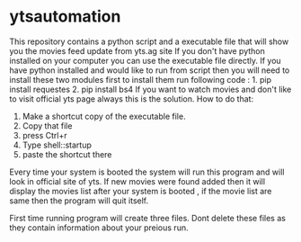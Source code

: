 # ytsautomation
This repository contains a python script and a executable file that will show you the movies feed update from yts.ag site
If you don't have python installed on your computer you can use the executable file directly.
If you have python installed and would like to run from script then you will need to install these two modules first to install them run following code : 
           1. pip install requestes 
           2. pip install bs4
If you want to watch movies and don't like to visit official yts page always this is the solution.
How to do that:
1. Make a shortcut copy of the executable file.
2. Copy that file
3. press Ctrl+r
4. Type shell::startup
5. paste the shortcut there

Every time your system is booted the system will run this program and will look in official site of yts.
If new movies were found added then it will display the movies list after your system is booted , if the movie list are same then the program will quit itself.

First time running program will create three files. Dont delete these files as they contain information about your preious run. 
